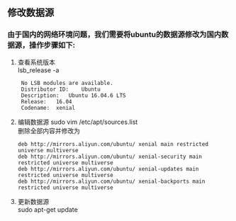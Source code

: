 ## 修改数据源

### 由于国内的网络环境问题，我们需要将ubuntu的数据源修改为国内数据源，操作步骤如下:

1. 查看系统版本  
lsb_release -a
    ```shell
     No LSB modules are available.
     Distributor ID:	Ubuntu
     Description:	Ubuntu 16.04.6 LTS
     Release:	16.04
     Codename:	xenial
     ```
2. 编辑数据源
sudo vim /etc/apt/sources.list  
删除全部内容并修改为
    ```shell 
    deb http://mirrors.aliyun.com/ubuntu/ xenial main restricted universe multiverse
    deb http://mirrors.aliyun.com/ubuntu/ xenial-security main restricted universe multiverse
    deb http://mirrors.aliyun.com/ubuntu/ xenial-updates main restricted universe multiverse
    deb http://mirrors.aliyun.com/ubuntu/ xenial-backports main restricted universe multiverse
    ```
3. 更新数据源  
sudo apt-get update